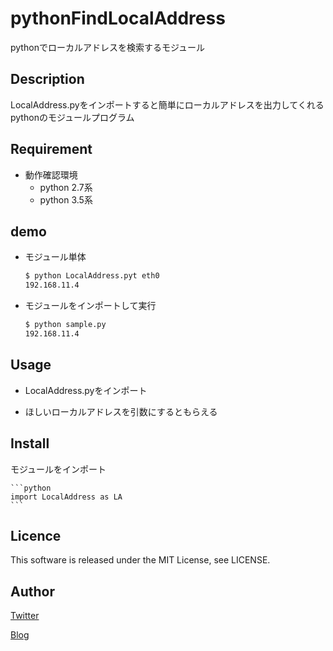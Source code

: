 pythonFindLocalAddress
====
pythonでローカルアドレスを検索するモジュール

## Description
LocalAddress.pyをインポートすると簡単にローカルアドレスを出力してくれるpythonのモジュールプログラム



## Requirement
* 動作確認環境
    * python 2.7系
    * python 3.5系

## demo
* モジュール単体
    ```bash
    $ python LocalAddress.pyt eth0
    192.168.11.4
    ```

* モジュールをインポートして実行
    ```bash
    $ python sample.py
    192.168.11.4
    ```


## Usage
* LocalAddress.pyをインポート

* ほしいローカルアドレスを引数にするともらえる



## Install
モジュールをインポート

    ```python
    import LocalAddress as LA
    ```

## Licence
This software is released under the MIT License, see LICENSE.

## Author
[Twitter](https://twitter.com/momijinn_aka)

[Blog](http://www.autumn-color.com/)